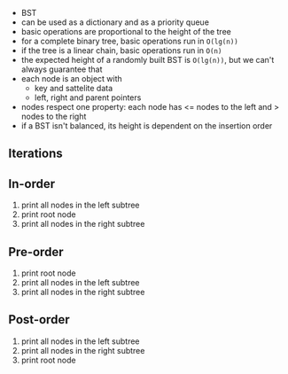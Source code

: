 - BST
- can be used as a dictionary and as a priority queue
- basic operations are proportional to the height of the tree
- for a complete binary tree, basic operations run in `O(lg(n))`
- if the tree is a linear chain, basic operations run in `O(n)`
- the expected height of a randomly built BST is `O(lg(n))`, but we can't always guarantee that
- each node is an object with
  - key and sattelite data
  - left, right and parent pointers
- nodes respect one property: each node has <= nodes to the left and > nodes to the right
- if a BST isn't balanced, its height is dependent on the insertion order

## Iterations

## In-order

1. print all nodes in the left subtree
2. print root node
3. print all nodes in the right subtree

## Pre-order

1. print root node
2. print all nodes in the left subtree
3. print all nodes in the right subtree

## Post-order

1. print all nodes in the left subtree
2. print all nodes in the right subtree
3. print root node